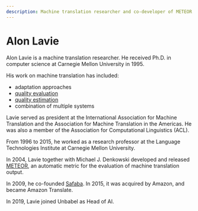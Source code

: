 ```yaml
---
description: Machine translation researcher and co-developer of METEOR
---
```

# Alon Lavie
Alon Lavie is a machine translation researcher. He received Ph.D. in computer science at Carnegie Mellon University in 1995. 

His work on machine translation has included:
* adaptation approaches
* [quality evaluation](/quality/quality-evaluation.md)
* [quality estimation](/quality/quality-estimation.md)
* combination of multiple systems

Lavie served as president at the International Association for Machine Translation and the Association for Machine 
Translation in the Americas. He was also a member of the Association for Computational Linguistics (ACL).  

From 1996 to 2015, he worked as a research professor at the Language Technologies Institute at Carnegie Mellon University.

In 2004, Lavie together with Michael J. Denkowski developed and released [METEOR](/metrics/meteor.md), an automatic metric 
for the evaluation of machine translation output. 

In 2009, he co-founded [Safaba](/business/companies#safaba). In 2015, it was acquired by Amazon, and became Amazon Translate.

In 2019, Lavie joined Unbabel as Head of AI.

